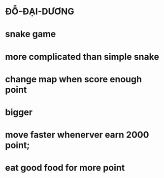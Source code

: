 # ĐỖ-ĐẠI-DƯƠNG
# snake game 
# more complicated than simple snake
# change map when score enough point
# bigger 
# move faster  whenerver earn 2000 point;
# eat good food for more point

